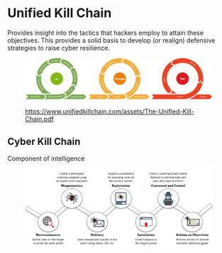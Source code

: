 # Unified Kill Chain

Provides insight into the tactics that hackers employ to attain these objectives. This provides a solid basis to develop (or realign) defensive strategies to raise cyber resilience.

<figure><img src="../../.gitbook/assets/image (6).png" alt=""><figcaption><p><a href="https://www.unifiedkillchain.com/assets/The-Unified-Kill-Chain.pdf">https://www.unifiedkillchain.com/assets/The-Unified-Kill-Chain.pdf</a></p></figcaption></figure>



## Cyber Kill Chain

Component of intelligence

<figure><img src="../../.gitbook/assets/image (15).png" alt=""><figcaption></figcaption></figure>

